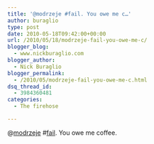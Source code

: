 ```yaml
---
title: '@modrzeje #fail. You owe me c…'
author: buraglio
type: post
date: 2010-05-18T09:42:00+00:00
url: /2010/05/18/modrzeje-fail-you-owe-me-c/
blogger_blog:
  - www.nickburaglio.com
blogger_author:
  - Nick Buraglio
blogger_permalink:
  - /2010/05/modrzeje-fail-you-owe-me-c.html
dsq_thread_id:
  - 3984360481
categories:
  - The firehose

---
```

@[modrzeje][1] #[fail][2]. You owe me coffee.

 [1]: http://twitter.com/modrzeje
 [2]: http://search.twitter.com/search?q=%23fail